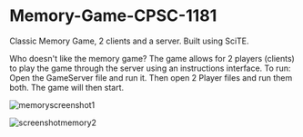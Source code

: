# Memory-Game-CPSC-1181
Classic Memory Game, 2 clients and a server. Built using SciTE.

Who doesn't like the memory game? The game allows for 2 players (clients) to play the game through the server using an instructions interface.
 To run: Open the GameServer file and run it. Then open 2 Player files and run them both. The game will then start.
 
 ![memoryscreenshot1](https://cloud.githubusercontent.com/assets/21358133/18380571/cfcfaf80-762c-11e6-9172-0b2fe19c9d8e.PNG)
 
 ![screenshotmemory2](https://cloud.githubusercontent.com/assets/21358133/18380576/d4a62aa2-762c-11e6-805d-f74eb0f6e97d.PNG)

